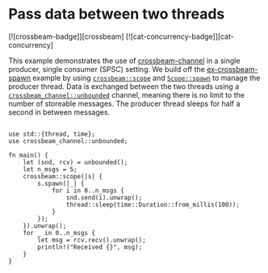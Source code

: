 # Pass data between two threads

[![crossbeam-badge]][crossbeam] [![cat-concurrency-badge]][cat-concurrency]

This example demonstrates the use of [crossbeam-channel] in a single producer, single
consumer (SPSC) setting. We build off the [ex-crossbeam-spawn] example by using
[`crossbeam::scope`] and [`Scope::spawn`] to manage the producer thread. Data is
exchanged between the two threads using a [`crossbeam_channel::unbounded`]
channel, meaning there is no limit to the number of storeable messages. The
producer thread sleeps for half a second in between messages.

```rust,edition2018

use std::{thread, time};
use crossbeam_channel::unbounded;

fn main() {
    let (snd, rcv) = unbounded();
    let n_msgs = 5;
    crossbeam::scope(|s| {
        s.spawn(|_| {
            for i in 0..n_msgs {
                snd.send(i).unwrap();
                thread::sleep(time::Duration::from_millis(100));
            }
        });
    }).unwrap();
    for _ in 0..n_msgs {
        let msg = rcv.recv().unwrap();
        println!("Received {}", msg);
    }
}
```

[crossbeam-channel]: https://docs.rs/crate/crossbeam-channel/
[ex-crossbeam-spawn]: #spawn-a-short-lived-thread
[`crossbeam::scope`]: https://docs.rs/crossbeam/*/crossbeam/fn.scope.html
[`Scope::spawn`]: https://docs.rs/crossbeam/*/crossbeam/thread/struct.Scope.html#method.spawn
[`crossbeam_channel::unbounded`]: https://docs.rs/crossbeam-channel/*/crossbeam_channel/fn.unbounded.html
